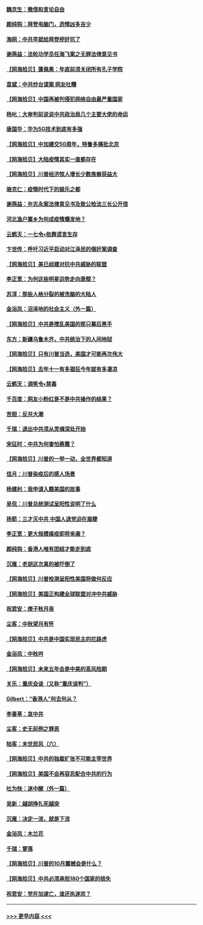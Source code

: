 #### [魏京生：微信和言论自由](../pages/nsc993/n12483372.md?t=10180951) 
#### [颜纯钩：拜登电脑门，选情凶多吉少](../pages/nsc993/n12482666.md?t=10180951) 
#### [海网：中共早就给拜登挖好坑了](../pages/nsc993/n12482660.md?t=10180951) 
#### [谢燕益：法轮功学员任海飞案之无罪法律意见书](../pages/nsc993/n12482512.md?t=10180951) 
#### [【网海拾贝】蓬佩奥：年底前须关闭所有孔子学院](../pages/nsc993/n12482443.md?t=10180951) 
#### [袁斌：中共炒台谍案 网友吐糟](../pages/nsc993/n12481564.md?t=10180951) 
#### [【网海拾贝】中国再被列侵犯网络自由最严重国家](../pages/nsc993/n12479643.md?t=10180951) 
#### [杨叱：大审判前说说中共政治局几个主要大佬的命运](../pages/nsc993/n12477527.md?t=10180951) 
#### [唐国华：华为5G技术到底有多强](../pages/nsc993/n12477483.md?t=10180951) 
#### [【网海拾贝】中加建交50周年，特鲁多痛批北京](../pages/nsc993/n12476892.md?t=10180951) 
#### [【网海拾贝】大陆疫情其实一直都存在](../pages/nsc993/n12473948.md?t=10180951) 
#### [【网海拾贝】川普经济惊人增长少数族裔获益大](../pages/nsc993/n12471565.md?t=10180951) 
#### [骆克仁：疫情时代下的娱乐之都](../pages/nsc993/n12471312.md?t=10180951) 
#### [谢燕益：许志永案法律意见书及致公检法三长公开信](../pages/nsc993/n12470870.md?t=10180951) 
#### [河北渔户寨乡为何成疫情爆发地？](../pages/nsc993/n12464936.md?t=10180951) 
#### [云鹤天：一七令▪依靠谎言生存](../pages/nsc993/n12470034.md?t=10180951) 
#### [卞世传：呼吁习近平启动对江泽民的俄奸案调查](../pages/nsc993/n12469722.md?t=10180951) 
#### [【网海拾贝】美已组建对抗中共威胁的联盟](../pages/nsc993/n12469018.md?t=10180951) 
#### [李正宽：为何这些明星运势走向衰颓？](../pages/nsc993/n12468730.md?t=10180951) 
#### [苏淳：那些人格分裂的被洗脑的大陆人](../pages/nsc993/n12467858.md?t=10180951) 
#### [金浴凤：沼泽地的社会主义（外一篇）](../pages/nsc993/n12467792.md?t=10180951) 
#### [【网海拾贝】中共是搅乱美国的那只幕后黑手](../pages/nsc993/n12467700.md?t=10180951) 
#### [东方：新疆乌鲁木齐，中共统治下的人间地狱](../pages/nsc993/n12466075.md?t=10180951) 
#### [【网海拾贝】只有川普当选，美国才可能再次伟大](../pages/nsc993/n12466013.md?t=10180951) 
#### [【网海拾贝】去年十一有多猖狂今年就有多凄凉](../pages/nsc993/n12463649.md?t=10180951) 
#### [云鹤天：调笑令▪禁毒](../pages/nsc993/n12462975.md?t=10180951) 
#### [千百度：网友小粉红是不是中共操作的结果？](../pages/nsc993/n12461025.md?t=10180951) 
#### [苦胆：反共大潮](../pages/nsc993/n12459469.md?t=10180951) 
#### [千瑞：退出中共须从灵魂深处开始](../pages/nsc993/n12459437.md?t=10180951) 
#### [宋征时：中共为何害怕蔡霞？](../pages/nsc993/n12459097.md?t=10180951) 
#### [【网海拾贝】川普的一举一动，全世界都知道](../pages/nsc993/n12458825.md?t=10180951) 
#### [佳月：川普染疫后的感人场景](../pages/nsc993/n12456994.md?t=10180951) 
#### [杨建利：我申请入籍美国的故事](../pages/nsc993/n12455635.md?t=10180951) 
#### [吴侃：川普总统测试呈阳性说明了什么](../pages/nsc993/n12451869.md?t=10180951) 
#### [扬箭：三才灭中共 中国人退党迫在眉睫](../pages/nsc993/n12451842.md?t=10180951) 
#### [李正宽：更大规模瘟疫即将来袭？](../pages/nsc993/n12451455.md?t=10180951) 
#### [颜纯钩：香港人唯有团结才能走到底](../pages/nsc993/n12450870.md?t=10180951) 
#### [沉雁：老胡这次真的被吓倒了](../pages/nsc993/n12449796.md?t=10180951) 
#### [【网海拾贝】川普检测呈阳性美国将做何反应](../pages/nsc993/n12449042.md?t=10180951) 
#### [【网海拾贝】美国正构建全球联盟对冲中共威胁](../pages/nsc993/n12446580.md?t=10180951) 
#### [祝君安：庚子秋月夜](../pages/nsc993/n12445870.md?t=10180951) 
#### [尘客：中秋望月有怀](../pages/nsc993/n12444632.md?t=10180951) 
#### [【网海拾贝】中共是中国实现民主的拦路虎](../pages/nsc993/n12443573.md?t=10180951) 
#### [金浴凤：中秋吟](../pages/nsc993/n12441773.md?t=10180951) 
#### [【网海拾贝】未来五年会是中美的高风险期](../pages/nsc993/n12440760.md?t=10180951) 
#### [关乐：重庆会谈（又称“重庆谈判”）](../pages/nsc993/n12437525.md?t=10180951) 
#### [Gilbert：“香港人”何去何从？](../pages/nsc993/n12435894.md?t=10180951) 
#### [李春草：哀中共](../pages/nsc993/n12435874.md?t=10180951) 
#### [尘客：史无前例之罪恶](../pages/nsc993/n12435762.md?t=10180951) 
#### [陆客：末世民风（六）](../pages/nsc993/n12435354.md?t=10180951) 
#### [【网海拾贝】中共的独裁扩张不可能主宰世界](../pages/nsc993/n12435151.md?t=10180951) 
#### [【网海拾贝】美国不会再容忍配合中共的行为](../pages/nsc993/n12433808.md?t=10180951) 
#### [吐为快：迷中醒（外一篇）](../pages/nsc993/n12433585.md?t=10180951) 
#### [吴新：越胡挣扎死越突](../pages/nsc993/n12433562.md?t=10180951) 
#### [沉雁：决定一流，就是下流](../pages/nsc993/n12432128.md?t=10180951) 
#### [金浴凤：木兰花](../pages/nsc993/n12432124.md?t=10180951) 
#### [千瑞：寥落](../pages/nsc993/n12432071.md?t=10180951) 
#### [【网海拾贝】川普的10月震撼会是什么？](../pages/nsc993/n12431624.md?t=10180951) 
#### [【网海拾贝】中共必须承担180个国家的损失](../pages/nsc993/n12428893.md?t=10180951) 
#### [祝君安：党在加速亡，谁还执迷欢？](../pages/nsc993/n12428652.md?t=10180951) 

----
#### [ >>> 更早内容 <<< ](../indexes/nsc993-earlier.md)

